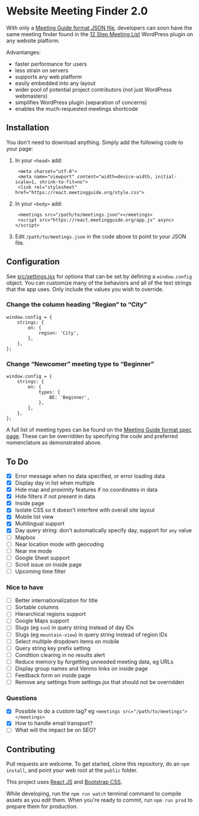 # Website Meeting Finder 2.0

With only a [Meeting Guide format JSON file](https://github.com/meeting-guide/spec), developers can soon have the same meeting finder found in the [12 Step Meeting List](https://github.com/meeting-guide/12-step-meeting-list) WordPress plugin on any website platform. 

Advantanges:

* faster performance for users
* less strain on servers
* supports any web platform
* easily embedded into any layout
* wider pool of potential project contributors (not just WordPress webmasters)
* simplifies WordPress plugin (separation of concerns)
* enables the much-requested meetings shortcode

## Installation

You don't need to download anything. Simply add the following code to your page:

1. In your `<head>` add:

		<meta charset="utf-8">
		<meta name="viewport" content="width=device-width, initial-scale=1, shrink-to-fit=no">
		<link rel="stylesheet" href="https://react.meetingguide.org/style.css">


1. In your `<body>` add:
			
		<meetings src="/path/to/meetings.json"></meetings>
		<script src="https://react.meetingguide.org/app.js" async></script>

1. Edit `/path/to/meetings.json` in the code above to point to your JSON file.

## Configuration

See [src/settings.jsx](settings.jsx) for options that can be set by defining a `window.config` object. You can customize many of the behaviors and all of the text strings that the app uses. Only include the values you wish to override.

### Change the column heading “Region” to “City”

	window.config = {
		strings: {
			en: {
				region: 'City',
			},
		},
	};

### Change “Newcomer” meeting type to “Beginner”

	window.config = {
		strings: {
			en: {
				types: {
					BE: 'Beginner',
				},				
			},
		},
	};
	
A full list of meeting types can be found on the [Meeting Guide format spec page](https://github.com/meeting-guide/spec). These can be overridden by specifying the code and preferred nomenclature as demonstrated above.

## To Do

- [x] Error message when no data specified, or error loading data
- [x] Display day in list when multiple
- [x] Hide map and proximity features if no coordinates in data
- [x] Hide filters if not present in data
- [x] Inside page
- [x] Isolate CSS so it doesn't interfere with overall site layout
- [x] Mobile list view
- [x] Multilingual support
- [x] Day query string: don't automatically specify day, support for `any` value
- [ ] Mapbox
- [ ] Near location mode with geocoding
- [ ] Near me mode
- [ ] Google Sheet support
- [ ] Scroll issue on inside page
- [ ] Upcoming time filter

### Nice to have

- [ ] Better internationalization for title
- [ ] Sortable columns
- [ ] Hierarchical regions support
- [ ] Google Maps support
- [ ] Slugs (eg `sun`) in query string instead of day IDs
- [ ] Slugs (eg `mountain-view`) in query string instead of region IDs
- [ ] Select multiple dropdown items on mobile
- [ ] Query string key prefix setting
- [ ] Condition clearing in no results alert
- [ ] Reduce memory by forgetting unneeded meeting data, eg URLs
- [ ] Display group names and Venmo links on inside page
- [ ] Feedback form on inside page
- [ ] Remove any settings from settings.jsx that should not be overridden

### Questions

- [x] Possible to do a custom tag? eg `<meetings src="/path/to/meetings"></meetings>`
- [x] How to handle email transport?
- [ ] What will the impact be on SEO?

## Contributing

Pull requests are welcome. To get started, clone this repository, do an `npm install`, and point your web root at the `public` folder.

This project uses [React JS](https://reactjs.org/) and [Bootstrap CSS](http://getbootstrap.com/).

While developing, run the `npm run watch` terminal command to compile assets as you edit them. When you're ready to commit, run `npm run prod` to prepare them for production.
